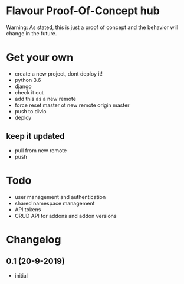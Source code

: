 
# Flavour Proof-Of-Concept hub

Warning: As stated, this is just a proof of concept and the behavior will change in the future.


# Get your own

 * create a new project, dont deploy it!
  * python 3.6
  * django
 * check it out
 * add this as a new remote
 * force reset master ot new remote origin master
 * push to divio
 * deploy

 ## keep it updated

 * pull from new remote
 * push 


# Todo

* user management and authentication
* shared namespace management
* API tokens
* CRUD API for addons and addon versions

# Changelog

## 0.1 (20-9-2019)

* initial
